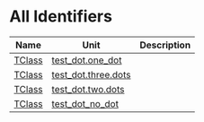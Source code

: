 # All Identifiers


| Name | Unit | Description |
|---|---|---|
| [TClass](test_dot.one_dot.TClass.md) | [test_dot.one_dot](test_dot.one_dot.md) |   |
| [TClass](test_dot.three.dots.TClass.md) | [test_dot.three.dots](test_dot.three.dots.md) |   |
| [TClass](test_dot.two.dots.TClass.md) | [test_dot.two.dots](test_dot.two.dots.md) |   |
| [TClass](test_dot_no_dot.TClass.md) | [test_dot_no_dot](test_dot_no_dot.md) |   |
